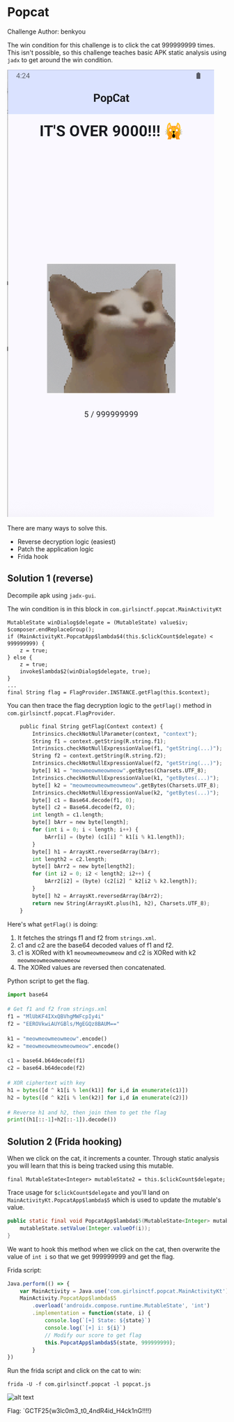 # Popcat

Challenge Author: benkyou

The win condition for this challenge is to click the cat 999999999 times.
This isn't possible, so this challenge teaches basic APK static analysis using `jadx` to get around the win condition.

![popcat](assets/popcat.png)

There are many ways to solve this.
- Reverse decryption logic (easiest)
- Patch the application logic
- Frida hook

## Solution 1 (reverse)

Decompile apk using `jadx-gui`.

The win condition is in this block in `com.girlsinctf.popcat.MainActivityKt`

```
MutableState winDialog$delegate = (MutableState) value$iv;
$composer.endReplaceGroup();
if (MainActivityKt.PopcatApp$lambda$4(this.$clickCount$delegate) < 999999999) {
    z = true;
} else {
    z = true;
    invoke$lambda$2(winDialog$delegate, true);
}
...
final String flag = FlagProvider.INSTANCE.getFlag(this.$context);
```

You can then trace the flag decryption logic to the `getFlag()` method in `com.girlsinctf.popcat.FlagProvider`.

```python
    public final String getFlag(Context context) {
        Intrinsics.checkNotNullParameter(context, "context");
        String f1 = context.getString(R.string.f1);
        Intrinsics.checkNotNullExpressionValue(f1, "getString(...)");
        String f2 = context.getString(R.string.f2);
        Intrinsics.checkNotNullExpressionValue(f2, "getString(...)");
        byte[] k1 = "meowmeowmeowmeow".getBytes(Charsets.UTF_8);
        Intrinsics.checkNotNullExpressionValue(k1, "getBytes(...)");
        byte[] k2 = "meowmeowmeowmeowmeow".getBytes(Charsets.UTF_8);
        Intrinsics.checkNotNullExpressionValue(k2, "getBytes(...)");
        byte[] c1 = Base64.decode(f1, 0);
        byte[] c2 = Base64.decode(f2, 0);
        int length = c1.length;
        byte[] bArr = new byte[length];
        for (int i = 0; i < length; i++) {
            bArr[i] = (byte) (c1[i] ^ k1[i % k1.length]);
        }
        byte[] h1 = ArraysKt.reversedArray(bArr);
        int length2 = c2.length;
        byte[] bArr2 = new byte[length2];
        for (int i2 = 0; i2 < length2; i2++) {
            bArr2[i2] = (byte) (c2[i2] ^ k2[i2 % k2.length]);
        }
        byte[] h2 = ArraysKt.reversedArray(bArr2);
        return new String(ArraysKt.plus(h1, h2), Charsets.UTF_8);
    }
```

Here's what `getFlag()` is doing:
1. It fetches the strings f1 and f2 from `strings.xml`.
2. c1 and c2 are the base64 decoded values of f1 and f2.
3. c1 is XORed with k1 `meowmeowmeowmeow` and c2 is XORed with k2 `meowmeowmeowmeowmeow`
4. The XORed values are reversed then concatenated.

Python script to get the flag.

```python
import base64

# Get f1 and f2 from strings.xml
f1 = "MlUbKF4IXxQBVhgMWFcpIy4i"
f2 = "EEROVkwiAUYGBls/MgEGQz8BAUM=="

k1 = "meowmeowmeowmeow".encode()
k2 = "meowmeowmeowmeowmeow".encode()

c1 = base64.b64decode(f1)
c2 = base64.b64decode(f2)

# XOR ciphertext with key
h1 = bytes([d ^ k1[i % len(k1)] for i,d in enumerate(c1)])
h2 = bytes([d ^ k2[i % len(k2)] for i,d in enumerate(c2)])

# Reverse h1 and h2, then join them to get the flag
print((h1[::-1]+h2[::-1]).decode())
```

## Solution 2 (Frida hooking)

When we click on the cat, it increments a counter.
Through static analysis you will learn that this is being tracked using this mutable.

```
final MutableState<Integer> mutableState2 = this.$clickCount$delegate;
```

Trace usage for `$clickCount$delegate` and you'll land on `MainActivityKt.PopcatApp$lambda$5` which is used to update the mutable's value.

```java
public static final void PopcatApp$lambda$5(MutableState<Integer> mutableState, int i) {
    mutableState.setValue(Integer.valueOf(i));
}
```

We want to hook this method when we click on the cat, then overwrite the value of `int i` so that we get 999999999 and get the flag.

Frida script:

```javascript
Java.perform(() => {
    var MainActivity = Java.use('com.girlsinctf.popcat.MainActivityKt');
    MainActivity.PopcatApp$lambda$5
        .overload('androidx.compose.runtime.MutableState', 'int')
        .implementation = function(state, i) {
            console.log(`[+] State: ${state}`)
            console.log(`[+] i: ${i}`)
            // Modify our score to get flag
            this.PopcatApp$lambda$5(state, 999999999);
        }
})
```

Run the frida script and click on the cat to win:

```
frida -U -f com.girlsinctf.popcat -l popcat.js
```

![alt text](assets/solve.png)

Flag: `GCTF25{w3lc0m3_t0_4ndR4id_H4ck1nG!!!!}